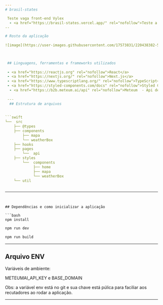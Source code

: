 ```yaml
---
# brasil-states

 Teste vaga front-end Vylex
  - <a href="https://brasil-states.vercel.app/" rel="nofollow">Teste a aplicação no site</a>
--

# Rosto da aplicação
 
![image](https://user-images.githubusercontent.com/17573831/220438382-5efe6f18-f529-47e1-8278-9a5871e7df89.png)
 
 

 ## Linguagens, ferramentas e frameworks utilizados
 
 - <a href="https://reactjs.org" rel="nofollow">React</a>
 - <a href="https://nextjs.org/" rel="nofollow">Next.js</a>
 - <a href="https://www.typescriptlang.org/" rel="nofollow">TypeScript</a>
 - <a href="https://styled-components.com/docs" rel="nofollow">Styled Components</a>
  - <a href="https://b2b.meteum.ai/api" rel="nofollow">Meteum  - Api de clima em GraphQL</a>
 
 ---
  ## Estrutura de arquivos
 
 
```swift
└──  src
    ├── @types
    ├── components
        ├── mapa
        └── weatherBox
    ├── hooks
    ├── pages
        └──  api
    ├── styles
        └──  components
             ├── home
             ├── mapa
             └── weatherBox
    └── util
    
```

---
```


## Dependências e como inicializar a aplicação

```bash
npm install
```

```bash
npm run dev
```
```bash
npm run build
```
---

## Arquivo ENV
Variáveis de ambiente:

METEUMAI_API_KEY e BASE_DOMAIN

Obs: a variável env está no git e sua chave está púlica para faciliar aos recutadores ao rodar a aplicação.

---
